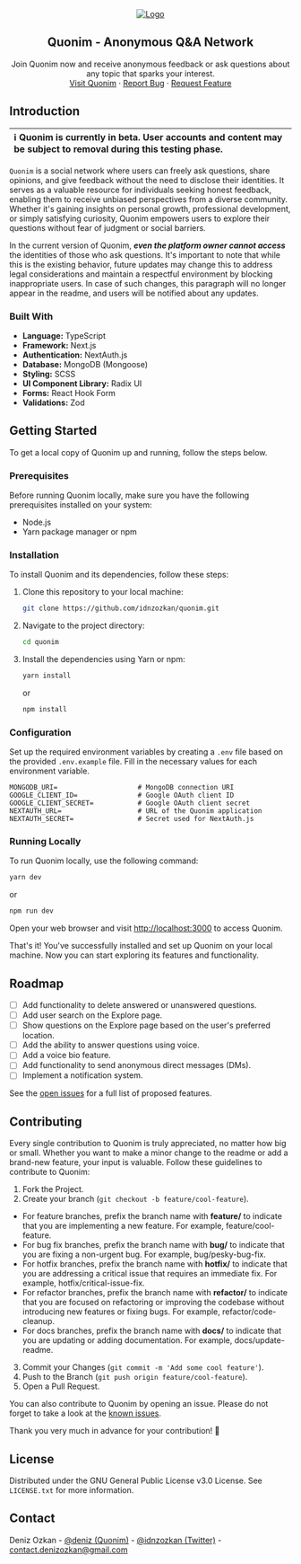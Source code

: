 <div align="center">
  <a href="https://github.com/othneildrew/Best-README-Template">
    <img src="https://github.com/idnzozkan/quonim/assets/59365742/1b6c2b17-be62-41ca-b110-ac6749a5eaff" alt="Logo" >
  </a>

  <h2 align="center">Quonim - Anonymous Q&A Network</h3>

  <p align="center">
    Join Quonim now and receive anonymous feedback or ask questions about any topic that sparks your interest.
    <br />
    <a href="https://quonim.vercel.app/">Visit Quonim</a>
    ·
    <a href="https://github.com/idnzozkan/quonim/issues">Report Bug</a>
    ·
    <a href="https://github.com/idnzozkan/quonim/issues">Request Feature</a>
  </p>
</div>

## Introduction

| ℹ️ Quonim is currently in beta. User accounts and content may be subject to removal during this testing phase. |
| :------------------------------------------------------------------------------------------------------------- |

`Quonim` is a social network where users can freely ask questions, share opinions, and give feedback without the need to disclose their identities. It serves as a valuable resource for individuals seeking honest feedback, enabling them to receive unbiased perspectives from a diverse community. Whether it's gaining insights on personal growth, professional development, or simply satisfying curiosity, Quonim empowers users to explore their questions without fear of judgment or social barriers.

In the current version of Quonim, ***even the platform owner cannot access*** the identities of those who ask questions. It's important to note that while this is the existing behavior, future updates may change this to address legal considerations and maintain a respectful environment by blocking inappropriate users. In case of such changes, this paragraph will no longer appear in the readme, and users will be notified about any updates.

### Built With

* **Language:** TypeScript
* **Framework:** Next.js
* **Authentication:** NextAuth.js
* **Database:** MongoDB (Mongoose)
* **Styling:** SCSS
* **UI Component Library:** Radix UI
* **Forms:** React Hook Form
* **Validations:** Zod

## Getting Started

To get a local copy of Quonim up and running, follow the steps below.

### Prerequisites

Before running Quonim locally, make sure you have the following prerequisites installed on your system:

* Node.js
* Yarn package manager or npm

### Installation

To install Quonim and its dependencies, follow these steps:

1. Clone this repository to your local machine:
   ```sh
   git clone https://github.com/idnzozkan/quonim.git
   ```
2. Navigate to the project directory:
   ```sh
   cd quonim
   ```
3. Install the dependencies using Yarn or npm:
   ```sh
   yarn install
   ```
   or
   ```sh
   npm install
   ```

### Configuration

Set up the required environment variables by creating a `.env` file based on the provided `.env.example` file. Fill in the necessary values for each environment variable.

```
MONGODB_URI=                    # MongoDB connection URI
GOOGLE_CLIENT_ID=               # Google OAuth client ID
GOOGLE_CLIENT_SECRET=           # Google OAuth client secret
NEXTAUTH_URL=                   # URL of the Quonim application
NEXTAUTH_SECRET=                # Secret used for NextAuth.js
```

### Running Locally

To run Quonim locally, use the following command:
   ```sh
   yarn dev
   ```
   or
   ```sh
   npm run dev
   ```
Open your web browser and visit [http://localhost:3000](http://localhost:3000) to access Quonim.

That's it! You've successfully installed and set up Quonim on your local machine. Now you can start exploring its features and functionality.

## Roadmap

- [ ] Add functionality to delete answered or unanswered questions.
- [ ] Add user search on the Explore page.
- [ ] Show questions on the Explore page based on the user's preferred location.
- [ ] Add the ability to answer questions using voice.
- [ ] Add a voice bio feature.
- [ ] Add functionality to send anonymous direct messages (DMs).
- [ ] Implement a notification system.

See the [open issues](https://github.com/idnzozkan/quonim/issues) for a full list of proposed features.

## Contributing

Every single contribution to Quonim is truly appreciated, no matter how big or small. Whether you want to make a minor change to the readme or add a brand-new feature, your input is valuable. Follow these guidelines to contribute to Quonim:

1. Fork the Project.
2. Create your branch (`git checkout -b feature/cool-feature`).
  - For feature branches, prefix the branch name with **feature/** to indicate that you are implementing a new feature. For example, feature/cool-feature.
  - For bug fix branches, prefix the branch name with **bug/** to indicate that you are fixing a non-urgent bug. For example, bug/pesky-bug-fix.
  - For hotfix branches, prefix the branch name with **hotfix/** to indicate that you are addressing a critical issue that requires an immediate fix. For example, hotfix/critical-issue-fix.
  - For refactor branches, prefix the branch name with **refactor/** to indicate that you are focused on refactoring or improving the codebase without introducing new features or fixing bugs. For example, refactor/code-cleanup.
  - For docs branches, prefix the branch name with **docs/** to indicate that you are updating or adding documentation. For example, docs/update-readme.
3. Commit your Changes (`git commit -m 'Add some cool feature'`).
4. Push to the Branch (`git push origin feature/cool-feature`).
5. Open a Pull Request.

You can also contribute to Quonim by opening an issue. Please do not forget to take a look at the [known issues](https://github.com/idnzozkan/quonim/issues).

Thank you very much in advance for your contribution! 🥰

## License

Distributed under the GNU General Public License v3.0 License. See `LICENSE.txt` for more information.

## Contact

Deniz Ozkan - [@deniz (Quonim)](https://quonim.vercel.app/deniz) - [@idnzozkan (Twitter)](https://twitter.com/idnzozkan) - contact.denizozkan@gmail.com

